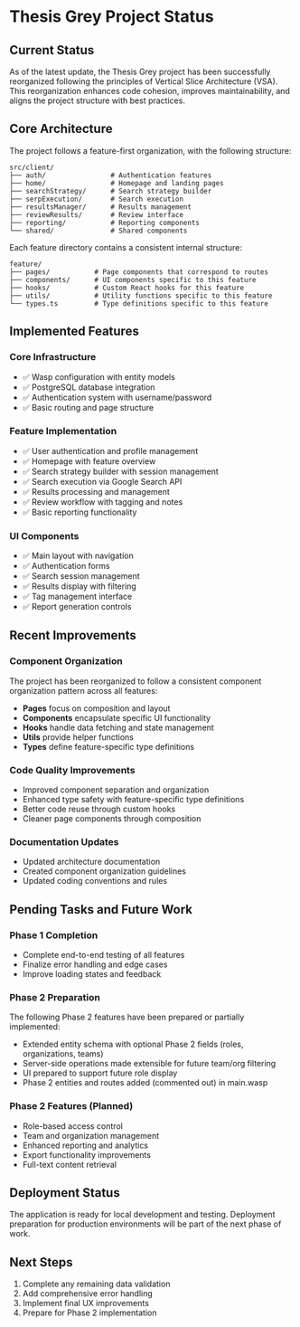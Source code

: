 # Thesis Grey Project Status

## Current Status

As of the latest update, the Thesis Grey project has been successfully reorganized following the principles of Vertical Slice Architecture (VSA). This reorganization enhances code cohesion, improves maintainability, and aligns the project structure with best practices.

## Core Architecture

The project follows a feature-first organization, with the following structure:

```
src/client/
├── auth/                # Authentication features
├── home/                # Homepage and landing pages
├── searchStrategy/      # Search strategy builder
├── serpExecution/       # Search execution
├── resultsManager/      # Results management
├── reviewResults/       # Review interface
├── reporting/           # Reporting components
└── shared/              # Shared components
```

Each feature directory contains a consistent internal structure:

```
feature/
├── pages/           # Page components that correspond to routes
├── components/      # UI components specific to this feature
├── hooks/           # Custom React hooks for this feature
├── utils/           # Utility functions specific to this feature
└── types.ts         # Type definitions specific to this feature
```

## Implemented Features

### Core Infrastructure
- ✅ Wasp configuration with entity models
- ✅ PostgreSQL database integration
- ✅ Authentication system with username/password
- ✅ Basic routing and page structure

### Feature Implementation
- ✅ User authentication and profile management
- ✅ Homepage with feature overview
- ✅ Search strategy builder with session management
- ✅ Search execution via Google Search API
- ✅ Results processing and management
- ✅ Review workflow with tagging and notes
- ✅ Basic reporting functionality

### UI Components
- ✅ Main layout with navigation
- ✅ Authentication forms
- ✅ Search session management
- ✅ Results display with filtering
- ✅ Tag management interface
- ✅ Report generation controls

## Recent Improvements

### Component Organization
The project has been reorganized to follow a consistent component organization pattern across all features:
- **Pages** focus on composition and layout
- **Components** encapsulate specific UI functionality
- **Hooks** handle data fetching and state management
- **Utils** provide helper functions
- **Types** define feature-specific type definitions

### Code Quality Improvements
- Improved component separation and organization
- Enhanced type safety with feature-specific type definitions
- Better code reuse through custom hooks
- Cleaner page components through composition

### Documentation Updates
- Updated architecture documentation
- Created component organization guidelines
- Updated coding conventions and rules

## Pending Tasks and Future Work

### Phase 1 Completion
- Complete end-to-end testing of all features
- Finalize error handling and edge cases
- Improve loading states and feedback

### Phase 2 Preparation
The following Phase 2 features have been prepared or partially implemented:
- Extended entity schema with optional Phase 2 fields (roles, organizations, teams)
- Server-side operations made extensible for future team/org filtering
- UI prepared to support future role display
- Phase 2 entities and routes added (commented out) in main.wasp

### Phase 2 Features (Planned)
- Role-based access control
- Team and organization management
- Enhanced reporting and analytics
- Export functionality improvements
- Full-text content retrieval

## Deployment Status

The application is ready for local development and testing. Deployment preparation for production environments will be part of the next phase of work.

## Next Steps

1. Complete any remaining data validation
2. Add comprehensive error handling
3. Implement final UX improvements
4. Prepare for Phase 2 implementation 